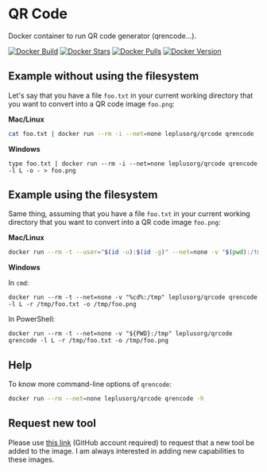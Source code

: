 # QR Code

Docker container to run QR code generator (qrencode...).

[![Docker Build](https://github.com/leplusorg/docker-qrcode/workflows/Docker/badge.svg)](https://github.com/leplusorg/docker-qrcode/actions?query=workflow:"Docker")
[![Docker Stars](https://img.shields.io/docker/stars/leplusorg/qrcode)](https://hub.docker.com/r/leplusorg/qrcode)
[![Docker Pulls](https://img.shields.io/docker/pulls/leplusorg/qrcode)](https://hub.docker.com/r/leplusorg/qrcode)
[![Docker Version](https://img.shields.io/docker/v/leplusorg/qrcode?sort=semver)](https://hub.docker.com/r/leplusorg/qrcode)

## Example without using the filesystem

Let's say that you have a file `foo.txt` in your current working directory that you want to convert into a QR code image `foo.png`:

**Mac/Linux**

```bash
cat foo.txt | docker run --rm -i --net=none leplusorg/qrcode qrencode -l L -o - > foo.png
```

**Windows**

```batch
type foo.txt | docker run --rm -i --net=none leplusorg/qrcode qrencode -l L -o - > foo.png
```

## Example using the filesystem

Same thing, assuming that you have a file `foo.txt` in your current working directory that you want to convert into a QR code image `foo.png`:

**Mac/Linux**

```bash
docker run --rm -t --user="$(id -u):$(id -g)" --net=none -v "$(pwd):/tmp" leplusorg/qrcode qrencode -l L -r /tmp/foo.txt -o /tmp/foo.png
```

**Windows**

In `cmd`:

```batch
docker run --rm -t --net=none -v "%cd%:/tmp" leplusorg/qrcode qrencode -l L -r /tmp/foo.txt -o /tmp/foo.png
```

In PowerShell:

```pwsh
docker run --rm -t --net=none -v "${PWD}:/tmp" leplusorg/qrcode qrencode -l L -r /tmp/foo.txt -o /tmp/foo.png
```

## Help

To know more command-line options of `qrencode`:

```bash
docker run --rm --net=none leplusorg/qrcode qrencode -h
```

## Request new tool

Please use [this link](https://github.com/leplusorg/docker-qrcode/issues/new?assignees=thomasleplus&labels=enhancement&template=feature_request.md&title=%5BFEAT%5D) (GitHub account required) to request that a new tool be added to the image. I am always interested in adding new capabilities to these images.
